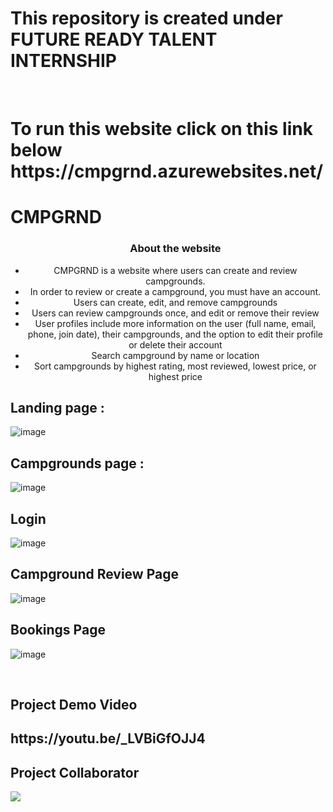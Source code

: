 # This repository is created under  FUTURE READY TALENT INTERNSHIP 
<br>
<h1>
To run this website  click on this link below <br>
https://cmpgrnd.azurewebsites.net/
</h1>

#  CMPGRND 
<center><ul><h3> About the website</h3>
<li>CMPGRND is a website where users can create and review campgrounds. </li>
<li>In order to review or create a campground, you must have an account.</li>
<li>Users can create, edit, and remove campgrounds</li>
<li>Users can review campgrounds once, and edit or remove their review</li>
<li>User profiles include more information on the user (full name, email, phone, join date), their campgrounds, and the option to edit their profile or delete their account</li>
<li>Search campground by name or location</li>
<li>Sort campgrounds by highest rating, most reviewed, lowest price, or highest price</li></center>

## Landing page : 

![image](https://user-images.githubusercontent.com/40699556/201355983-1768f422-79d2-437e-a4fc-74b78e668b92.png)


## Campgrounds page :

![image](https://user-images.githubusercontent.com/40699556/201356169-822eebfd-a668-4921-b868-c1d6ec4269dd.png)

## Login 

![image](https://user-images.githubusercontent.com/40699556/201356448-d71e8bf6-8ec9-4c29-8380-81998786d345.png)


## Campground Review Page

![image](https://user-images.githubusercontent.com/40699556/201356726-4fccc510-4a3c-471d-ad62-5c7861e73ca2.png)


## Bookings Page 

![image](https://user-images.githubusercontent.com/40699556/201356890-2776bbfb-7263-4968-b142-69541f859549.png)

<br>

## Project Demo Video

<h2>https://youtu.be/_LVBiGfOJJ4</h2>

## Project Collaborator
<a href="https://github.com/leviathanaxeislit/cmpgrnd/graphs/contributors">
  <img src="https://contrib.rocks/image?repo=leviathanaxeislit/cmpgrnd" />
</a>

